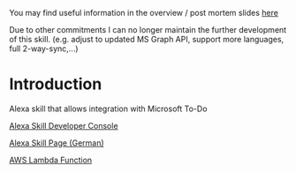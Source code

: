 You may find useful information in the overview / post mortem slides [here](https://github.com/jensbuehl/alexa-wonder-do-it/tree/dev/documentation)

Due to other commitments I can no longer maintain the further development of this skill. (e.g. adjust to updated MS Graph API, support more languages, full 2-way-sync,...)

# Introduction
Alexa skill that allows integration with Microsoft To-Do

[Alexa Skill Developer Console](https://developer.amazon.com/alexa/console/ask/measure/amzn1.ask.skill.6afdb0f6-5d54-418a-81b1-7e4a0df32060/live/all/summary?aggPeriod=by_hour&end=1522713600000&start=1522108800000&timeInterval=last-7-days)

[Alexa Skill Page (German)](https://www.amazon.de/B-Dev-Wunder-To-Do/dp/B07BHLPLGD/ref=cm_cr_arp_d_product_top?ie=UTF8)

[AWS Lambda Function](https://eu-west-1.console.aws.amazon.com/lambda/home?region=eu-west-1#/functions/WunderToDo?tab=graph)
